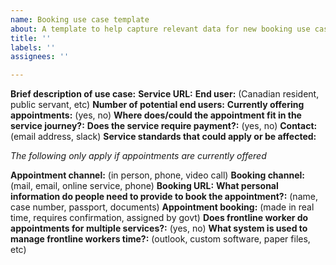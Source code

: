 ```yaml
---
name: Booking use case template
about: A template to help capture relevant data for new booking use cases.
title: ''
labels: ''
assignees: ''

---
```


**Brief description of use case:**
**Service URL:**
**End user:** (Canadian resident, public servant, etc)
**Number of potential end users:**
**Currently offering appointments:** (yes, no)
**Where does/could the appointment fit in the service journey?:**
**Does the service require payment?:** (yes, no)
**Contact:** (email address, slack)
**Service standards that could apply or be affected:**

*The following only apply if appointments are currently offered*

**Appointment channel:** (in person, phone, video call)
**Booking channel:** (mail, email, online service, phone)
**Booking URL:**
**What personal information do people need to provide to book the appointment?:** (name, case number, passport, documents)
**Appointment booking:** (made in real time, requires confirmation, assigned by govt)
**Does frontline worker do appointments for multiple services?:** (yes, no)
**What system is used to manage frontline workers time?:** (outlook, custom software, paper files, etc)

